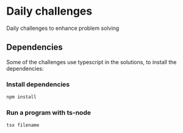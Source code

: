 # Daily challenges
Daily challenges to enhance problem solving


## Dependencies

Some of the challenges use typescript in the solutions, to install the dependencies:

### Install dependencies

```bash
npm install
```

### Run a program with ts-node
``` bash
tsx filename
```

